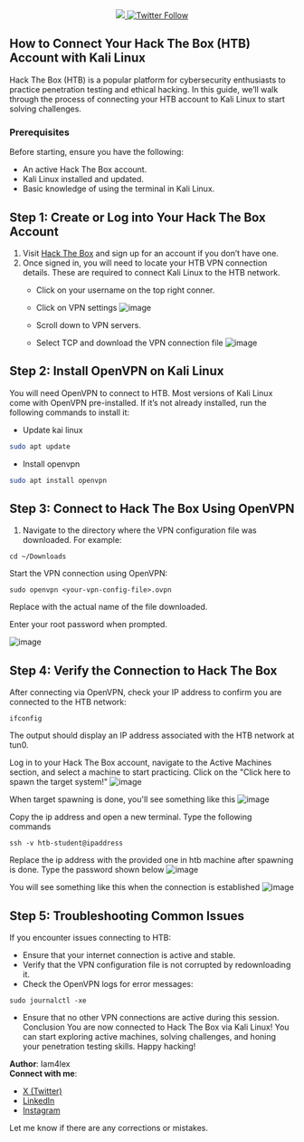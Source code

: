 <div align="center"> 
  <a class="header-badge" target="_blank" href="https://www.linkedin.com/in/Iam4lex/">
  <img src="https://img.shields.io/badge/style--5eba00.svg?label=LinkedIn&logo=linkedin&style=social">
  </a>
  <a class="header-badge" target="_blank" href="https://twitter.com/Iam4lex">
  <img alt="Twitter Follow" src="https://img.shields.io/twitter/follow/Iam4lex?style=social"> 
  </a> 
</div>

## How to Connect Your Hack The Box (HTB) Account with Kali Linux

Hack The Box (HTB) is a popular platform for cybersecurity enthusiasts to practice penetration testing and ethical hacking. In this guide, we’ll walk through the process of connecting your HTB account to Kali Linux to start solving challenges.

### Prerequisites

Before starting, ensure you have the following:
- An active Hack The Box account.
- Kali Linux installed and updated.
- Basic knowledge of using the terminal in Kali Linux.

## Step 1: Create or Log into Your Hack The Box Account

1. Visit [Hack The Box](https://www.hackthebox.eu) and sign up for an account if you don’t have one.
2. Once signed in, you will need to locate your HTB VPN connection details. These are required to connect Kali Linux to the HTB network.
   - Click on your username on the top right conner.
   - Click on VPN settings
![image](https://github.com/user-attachments/assets/6e14c4d6-9212-4c79-8220-6dece62f3f8a)

   - Scroll down to VPN servers.
   - Select TCP and download the VPN connection file
![image](https://github.com/user-attachments/assets/6242c925-6427-4804-8d43-af6aa1954b5a)

## Step 2: Install OpenVPN on Kali Linux

You will need OpenVPN to connect to HTB. Most versions of Kali Linux come with OpenVPN pre-installed. If it’s not already installed, run the following commands to install it:

- Update kai linux
```bash
sudo apt update
```

- Install openvpn
```bash
sudo apt install openvpn
```

## Step 3: Connect to Hack The Box Using OpenVPN

1. Navigate to the directory where the VPN configuration file was downloaded. For example:
```
cd ~/Downloads
```
Start the VPN connection using OpenVPN:
```
sudo openvpn <your-vpn-config-file>.ovpn
```
Replace <your-vpn-config-file> with the actual name of the file downloaded.

Enter your root password when prompted.

![image](https://github.com/user-attachments/assets/43e58c18-526d-4a2f-8a5e-47397c4a7249)

## Step 4: Verify the Connection to Hack The Box
After connecting via OpenVPN, check your IP address to confirm you are connected to the HTB network:

```
ifconfig
```
The output should display an IP address associated with the HTB network at tun0.

Log in to your Hack The Box account, navigate to the Active Machines section, and select a machine to start practicing.
Click on the "Click here to spawn the target system!"
![image](https://github.com/user-attachments/assets/4b0db762-ca4e-4547-8244-12af8f7eb8c8)

When target spawning is done, you'll see something like this
![image](https://github.com/user-attachments/assets/90c6017b-39eb-4333-8661-88601fd0d54d)

Copy the ip address and open a new terminal. Type the following commands
```
ssh -v htb-student@ipaddress
```
Replace the ip address with the provided one in htb machine after spawning is done.
Type the password shown below
![image](https://github.com/user-attachments/assets/07fea90f-f52c-4938-a709-81d42fb52737)

You will see something like this when the connection is established
![image](https://github.com/user-attachments/assets/82cc0713-fffb-4ce3-82c7-606b64f06847)

## Step 5: Troubleshooting Common Issues
If you encounter issues connecting to HTB:

- Ensure that your internet connection is active and stable.
- Verify that the VPN configuration file is not corrupted by redownloading it.
- Check the OpenVPN logs for error messages:
```
sudo journalctl -xe
```
- Ensure that no other VPN connections are active during this session.
Conclusion
You are now connected to Hack The Box via Kali Linux! You can start exploring active machines, solving challenges, and honing your penetration testing skills. Happy hacking!

**Author**: Iam4lex  
**Connect with me**:  
- [X (Twitter)](https://x.com/Iam4lex)  
- [LinkedIn](https://www.linkedin.com/in/iam4lex/)
- [Instagram](https://instagram.com/iqm4lex)

Let me know if there are any corrections or mistakes.
